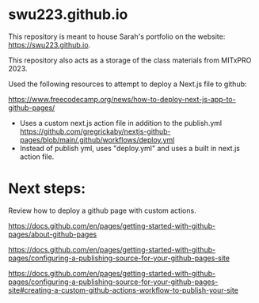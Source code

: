 # swu223.github.io

This repository is meant to house Sarah's portfolio on the website: <https://swu223.github.io>.

This repository also acts as a storage of the class materials from MITxPRO 2023.

Used the following resources to attempt to deploy a Next.js file to github:

https://www.freecodecamp.org/news/how-to-deploy-next-js-app-to-github-pages/
  - Uses a custom next.js action file in addition to the publish.yml
https://github.com/gregrickaby/nextjs-github-pages/blob/main/.github/workflows/deploy.yml
  - Instead of publish yml, uses "deploy.yml" and uses a built in next.js action file.

  # Next steps:
  Review how to deploy a github page with custom actions.
  
  https://docs.github.com/en/pages/getting-started-with-github-pages/about-github-pages
  
  https://docs.github.com/en/pages/getting-started-with-github-pages/configuring-a-publishing-source-for-your-github-pages-site

  https://docs.github.com/en/pages/getting-started-with-github-pages/configuring-a-publishing-source-for-your-github-pages-site#creating-a-custom-github-actions-workflow-to-publish-your-site